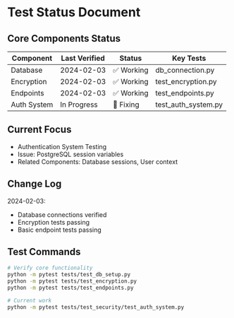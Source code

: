 # Test Status Document

## Core Components Status
| Component | Last Verified | Status | Key Tests |
|-----------|--------------|---------|-----------|
| Database | 2024-02-03 | ✅ Working | db_connection.py |
| Encryption | 2024-02-03 | ✅ Working | test_encryption.py |
| Endpoints | 2024-02-03 | ✅ Working | test_endpoints.py |
| Auth System | In Progress | 🔄 Fixing | test_auth_system.py |

## Current Focus
- Authentication System Testing
- Issue: PostgreSQL session variables
- Related Components: Database sessions, User context

## Change Log
2024-02-03:
- Database connections verified
- Encryption tests passing
- Basic endpoint tests passing

## Test Commands
```bash
# Verify core functionality
python -m pytest tests/test_db_setup.py
python -m pytest tests/test_encryption.py
python -m pytest tests/test_endpoints.py

# Current work
python -m pytest tests/test_security/test_auth_system.py